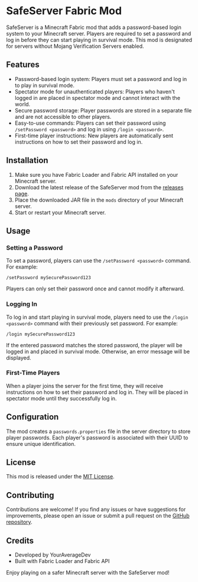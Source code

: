 # SafeServer Fabric Mod

SafeServer is a Minecraft Fabric mod that adds a password-based login system to your Minecraft server. Players are required to set a password and log in before they can start playing in survival mode. This mod is designated for servers without Mojang Verification Servers enabled.

## Features

- Password-based login system: Players must set a password and log in to play in survival mode.
- Spectator mode for unauthenticated players: Players who haven't logged in are placed in spectator mode and cannot interact with the world.
- Secure password storage: Player passwords are stored in a separate file and are not accessible to other players.
- Easy-to-use commands: Players can set their password using `/setPassword <password>` and log in using `/login <password>`.
- First-time player instructions: New players are automatically sent instructions on how to set their password and log in.

## Installation

1. Make sure you have Fabric Loader and Fabric API installed on your Minecraft server.
2. Download the latest release of the SafeServer mod from the [releases page]([https://github.com/your-repo/releases](https://modrinth.com/mod/antiwurst/versions#all-versions)).
3. Place the downloaded JAR file in the `mods` directory of your Minecraft server.
4. Start or restart your Minecraft server.

## Usage

### Setting a Password

To set a password, players can use the `/setPassword <password>` command. For example:

```
/setPassword mySecurePassword123
```

Players can only set their password once and cannot modify it afterward.

### Logging In

To log in and start playing in survival mode, players need to use the `/login <password>` command with their previously set password. For example:

```
/login mySecurePassword123
```

If the entered password matches the stored password, the player will be logged in and placed in survival mode. Otherwise, an error message will be displayed.

### First-Time Players

When a player joins the server for the first time, they will receive instructions on how to set their password and log in. They will be placed in spectator mode until they successfully log in.

## Configuration

The mod creates a `passwords.properties` file in the server directory to store player passwords. Each player's password is associated with their UUID to ensure unique identification.

## License

This mod is released under the [MIT License](LICENSE).

## Contributing

Contributions are welcome! If you find any issues or have suggestions for improvements, please open an issue or submit a pull request on the [GitHub repository](https://github.com/your-repo).

## Credits

- Developed by YourAverageDev
- Built with Fabric Loader and Fabric API

Enjoy playing on a safer Minecraft server with the SafeServer mod!

